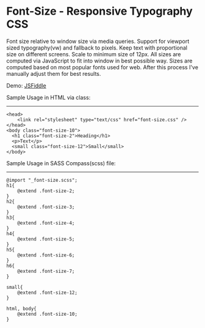 Font-Size - Responsive Typography CSS
==========================

Font size relative to window size via media queries. Support for viewport sized typography(vw) and fallback to pixels. Keep text with proportional size on different screens. Scale to minimum size of 12px.
All sizes are computed via JavaScript to fit into window in best possible way. Sizes are computed based on most popular fonts used for web. After this process I've manually adjust them for best results. 


Demo: [JSFiddle][1]


  [1]: http://fiddle.jshell.net/dgJaK/5/
  
  

Sample Usage in HTML via class:


----------

    <head>
        <link rel="stylesheet" type="text/css" href="font-size.css" />
    </head>
    <body class="font-size-10">
      <h1 class="font-size-2">Heading</h1>
      <p>Text</p>
      <small class="font-size-12">Small</small>
    </body>

    
Sample Usage in SASS Compass(scss) file:


----------


    @import "_font-size.scss";
    h1{
    	@extend .font-size-2;
    }
    h2{
    	@extend .font-size-3;
    }
    h3{ 
    	@extend .font-size-4;
    }
    h4{
    	@extend .font-size-5;
    }
    h5{
    	@extend .font-size-6;
    }
    h6{
    	@extend .font-size-7;
    }
    
    small{
    	@extend .font-size-12;
    }
    
    html, body{
    	@extend .font-size-10;
    }
